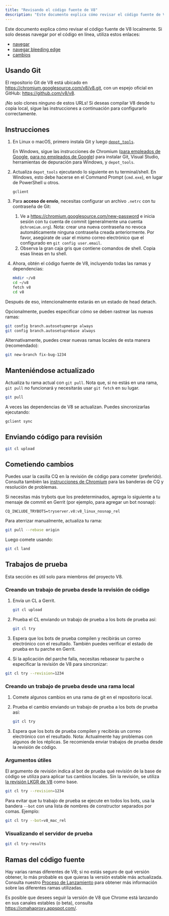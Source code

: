 ```yaml
---
title: "Revisando el código fuente de V8"
description: "Este documento explica cómo revisar el código fuente de V8 localmente."
---
```

Este documento explica cómo revisar el código fuente de V8 localmente. Si solo deseas navegar por el código en línea, utiliza estos enlaces:

- [navegar](https://chromium.googlesource.com/v8/v8/)
- [navegar bleeding edge](https://chromium.googlesource.com/v8/v8/+/master)
- [cambios](https://chromium.googlesource.com/v8/v8/+log/master)

## Usando Git

El repositorio Git de V8 está ubicado en https://chromium.googlesource.com/v8/v8.git, con un espejo oficial en GitHub: https://github.com/v8/v8.

¡No solo clones ninguno de estos URLs! Si deseas compilar V8 desde tu copia local, sigue las instrucciones a continuación para configurarlo correctamente.

## Instrucciones

1. En Linux o macOS, primero instala Git y luego [`depot_tools`](https://commondatastorage.googleapis.com/chrome-infra-docs/flat/depot_tools/docs/html/depot_tools_tutorial.html#_setting_up).

    En Windows, sigue las instrucciones de Chromium ([para empleados de Google](https://goto.google.com/building-chrome-win), [para no empleados de Google](https://chromium.googlesource.com/chromium/src/+/master/docs/windows_build_instructions.md#Setting-up-Windows)) para instalar Git, Visual Studio, herramientas de depuración para Windows, y `depot_tools`.

2. Actualiza `depot_tools` ejecutando lo siguiente en tu terminal/shell. En Windows, esto debe hacerse en el Command Prompt (`cmd.exe`), en lugar de PowerShell u otros.

    ```
    gclient
    ```

3. Para **acceso de envío**, necesitas configurar un archivo `.netrc` con tu contraseña de Git:

    1. Ve a https://chromium.googlesource.com/new-password e inicia sesión con tu cuenta de commit (generalmente una cuenta `@chromium.org`). Nota: crear una nueva contraseña no revoca automáticamente ninguna contraseña creada anteriormente. Por favor, asegúrate de usar el mismo correo electrónico que el configurado en `git config user.email`.
    2. Observa la gran caja gris que contiene comandos de shell. Copia esas líneas en tu shell.

4. Ahora, obtén el código fuente de V8, incluyendo todas las ramas y dependencias:

    ```bash
    mkdir ~/v8
    cd ~/v8
    fetch v8
    cd v8
    ```

Después de eso, intencionalmente estarás en un estado de head detach.

Opcionalmente, puedes especificar cómo se deben rastrear las nuevas ramas:

```bash
git config branch.autosetupmerge always
git config branch.autosetuprebase always
```

Alternativamente, puedes crear nuevas ramas locales de esta manera (recomendado):

```bash
git new-branch fix-bug-1234
```

## Manteniéndose actualizado

Actualiza tu rama actual con `git pull`. Nota que, si no estás en una rama, `git pull` no funcionará y necesitarás usar `git fetch` en su lugar.

```bash
git pull
```

A veces las dependencias de V8 se actualizan. Puedes sincronizarlas ejecutando:

```bash
gclient sync
```

## Enviando código para revisión

```bash
git cl upload
```

## Cometiendo cambios

Puedes usar la casilla CQ en la revisión de código para cometer (preferido). Consulta también las [instrucciones de Chromium](https://chromium.googlesource.com/chromium/src/+/master/docs/infra/cq.md) para las banderas de CQ y resolución de problemas.

Si necesitas más trybots que los predeterminados, agrega lo siguiente a tu mensaje de commit en Gerrit (por ejemplo, para agregar un bot nosnap):

```
CQ_INCLUDE_TRYBOTS=tryserver.v8:v8_linux_nosnap_rel
```

Para aterrizar manualmente, actualiza tu rama:

```bash
git pull --rebase origin
```

Luego comete usando:

```bash
git cl land
```

## Trabajos de prueba

Esta sección es útil solo para miembros del proyecto V8.

### Creando un trabajo de prueba desde la revisión de código

1. Envía un CL a Gerrit.

    ```bash
    git cl upload
    ```

2. Prueba el CL enviando un trabajo de prueba a los bots de prueba así:

    ```bash
    git cl try
    ```

3. Espera que los bots de prueba compilen y recibirás un correo electrónico con el resultado. También puedes verificar el estado de prueba en tu parche en Gerrit.

4. Si la aplicación del parche falla, necesitas rebasear tu parche o especificar la revisión de V8 para sincronizar:

```bash
git cl try --revision=1234
```

### Creando un trabajo de prueba desde una rama local

1. Comete algunos cambios en una rama de git en el repositorio local.

2. Prueba el cambio enviando un trabajo de prueba a los bots de prueba así:

    ```bash
    git cl try
    ```

3. Espera que los bots de prueba compilen y recibirás un correo electrónico con el resultado. Nota: Actualmente hay problemas con algunos de los réplicas. Se recomienda enviar trabajos de prueba desde la revisión de código.

### Argumentos útiles

El argumento de revisión indica al bot de prueba qué revisión de la base de código se utiliza para aplicar tus cambios locales. Sin la revisión, se utiliza [la revisión LKGR de V8](https://v8-status.appspot.com/lkgr) como base.

```bash
git cl try --revision=1234
```

Para evitar que tu trabajo de prueba se ejecute en todos los bots, usa la bandera `--bot` con una lista de nombres de constructor separados por comas. Ejemplo:

```bash
git cl try --bot=v8_mac_rel
```

### Visualizando el servidor de prueba

```bash
git cl try-results
```

## Ramas del código fuente

Hay varias ramas diferentes de V8; si no estás seguro de qué versión obtener, lo más probable es que quieras la versión estable más actualizada. Consulta nuestro [Proceso de Lanzamiento](/docs/release-process) para obtener más información sobre las diferentes ramas utilizadas.

Es posible que desees seguir la versión de V8 que Chrome está lanzando en sus canales estables (o beta), consulta https://omahaproxy.appspot.com/.
